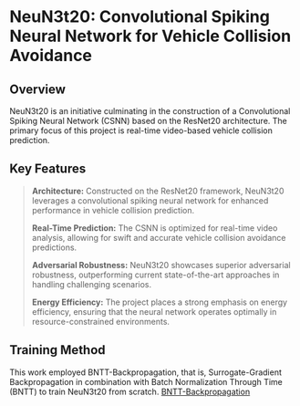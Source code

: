 # **NeuN3t20: Convolutional Spiking Neural Network for Vehicle Collision Avoidance**

## **Overview**

NeuN3t20 is an initiative culminating in the construction of a Convolutional Spiking Neural Network (CSNN) based on the ResNet20 architecture. The primary focus of this project is real-time video-based vehicle collision prediction. 


## **Key Features**
>**Architecture:** Constructed on the ResNet20 framework, NeuN3t20 leverages a convolutional spiking neural network for enhanced performance in vehicle collision prediction.
>
>**Real-Time Prediction:** The CSNN is optimized for real-time video analysis, allowing for swift and accurate vehicle collision avoidance predictions.
>
>**Adversarial Robustness:** NeuN3t20 showcases superior adversarial robustness, outperforming current state-of-the-art approaches in handling challenging scenarios.
>
>**Energy Efficiency:** The project places a strong emphasis on energy efficiency, ensuring that the neural network operates optimally in resource-constrained environments.


## **Training Method**

This work employed BNTT-Backpropagation, that is, Surrogate-Gradient Backpropagation in combination with Batch Normalization Through Time (BNTT) to train NeuN3t20 from scratch. [BNTT-Backpropagation](https://www.frontiersin.org/articles/10.3389/fnins.2021.773954/full)
